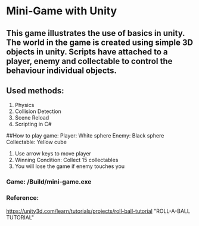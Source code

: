 # Mini-Game with Unity

## This game illustrates the use of basics in unity. The world in the game is created using simple 3D objects in unity. Scripts have attached to a player, enemy and collectable to control the behaviour individual objects.

## Used methods:
1. Physics
2. Collision Detection
3. Scene Reload
4. Scripting in C#


##How to play game:
Player: White sphere
Enemy: Black sphere
Collectable: Yellow cube

1. Use arrow keys to move player
2. Winning Condition: Collect 15 collectables
3. You will lose the game if enemy touches you

### Game: /Build/mini-game.exe

### Reference:
https://unity3d.com/learn/tutorials/projects/roll-ball-tutorial "ROLL-A-BALL TUTORIAL"
